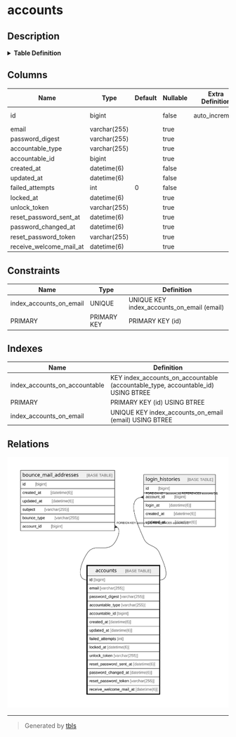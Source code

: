 # accounts

## Description

<details>
<summary><strong>Table Definition</strong></summary>

```sql
CREATE TABLE `accounts` (
  `id` bigint NOT NULL AUTO_INCREMENT,
  `email` varchar(255) COLLATE utf8mb4_bin DEFAULT NULL,
  `password_digest` varchar(255) COLLATE utf8mb4_bin DEFAULT NULL,
  `accountable_type` varchar(255) COLLATE utf8mb4_bin DEFAULT NULL,
  `accountable_id` bigint DEFAULT NULL,
  `created_at` datetime(6) NOT NULL,
  `updated_at` datetime(6) NOT NULL,
  `failed_attempts` int NOT NULL DEFAULT '0',
  `locked_at` datetime(6) DEFAULT NULL,
  `unlock_token` varchar(255) COLLATE utf8mb4_bin DEFAULT NULL,
  `reset_password_sent_at` datetime(6) DEFAULT NULL,
  `password_changed_at` datetime(6) DEFAULT NULL,
  `reset_password_token` varchar(255) COLLATE utf8mb4_bin DEFAULT NULL,
  `receive_welcome_mail_at` datetime(6) DEFAULT NULL,
  PRIMARY KEY (`id`),
  UNIQUE KEY `index_accounts_on_email` (`email`),
  KEY `index_accounts_on_accountable` (`accountable_type`,`accountable_id`)
) ENGINE=InnoDB AUTO_INCREMENT=[Redacted by tbls] DEFAULT CHARSET=utf8mb4 COLLATE=utf8mb4_bin
```

</details>

## Columns

| Name | Type | Default | Nullable | Extra Definition | Children | Parents | Comment |
| ---- | ---- | ------- | -------- | ---------------- | -------- | ------- | ------- |
| id | bigint |  | false | auto_increment | [bounce_mail_addresses](bounce_mail_addresses.md) [login_histories](login_histories.md) |  |  |
| email | varchar(255) |  | true |  |  |  |  |
| password_digest | varchar(255) |  | true |  |  |  |  |
| accountable_type | varchar(255) |  | true |  |  |  |  |
| accountable_id | bigint |  | true |  |  |  |  |
| created_at | datetime(6) |  | false |  |  |  |  |
| updated_at | datetime(6) |  | false |  |  |  |  |
| failed_attempts | int | 0 | false |  |  |  |  |
| locked_at | datetime(6) |  | true |  |  |  |  |
| unlock_token | varchar(255) |  | true |  |  |  |  |
| reset_password_sent_at | datetime(6) |  | true |  |  |  |  |
| password_changed_at | datetime(6) |  | true |  |  |  |  |
| reset_password_token | varchar(255) |  | true |  |  |  |  |
| receive_welcome_mail_at | datetime(6) |  | true |  |  |  |  |

## Constraints

| Name | Type | Definition |
| ---- | ---- | ---------- |
| index_accounts_on_email | UNIQUE | UNIQUE KEY index_accounts_on_email (email) |
| PRIMARY | PRIMARY KEY | PRIMARY KEY (id) |

## Indexes

| Name | Definition |
| ---- | ---------- |
| index_accounts_on_accountable | KEY index_accounts_on_accountable (accountable_type, accountable_id) USING BTREE |
| PRIMARY | PRIMARY KEY (id) USING BTREE |
| index_accounts_on_email | UNIQUE KEY index_accounts_on_email (email) USING BTREE |

## Relations

![er](accounts.svg)

---

> Generated by [tbls](https://github.com/k1LoW/tbls)
